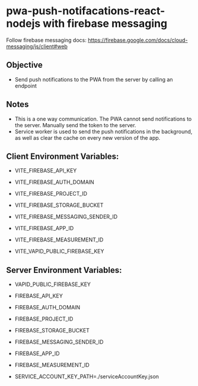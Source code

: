 # pwa-push-notifacations-react-nodejs with firebase messaging

Follow firebase messaging docs: https://firebase.google.com/docs/cloud-messaging/js/client#web

## Objective

- Send push notifications to the PWA from the server by calling an endpoint

## Notes

- This is a one way communication. The PWA cannot send notifications to the server. Manually send the token to the server.
- Service worker is used to send the push notifications in the background, as well as clear the cache on every new version of the app.

## Client Environment Variables:

- VITE_FIREBASE_API_KEY
- VITE_FIREBASE_AUTH_DOMAIN
- VITE_FIREBASE_PROJECT_ID
- VITE_FIREBASE_STORAGE_BUCKET
- VITE_FIREBASE_MESSAGING_SENDER_ID
- VITE_FIREBASE_APP_ID
- VITE_FIREBASE_MEASUREMENT_ID

- VITE_VAPID_PUBLIC_FIREBASE_KEY

## Server Environment Variables:

- VAPID_PUBLIC_FIREBASE_KEY

- FIREBASE_API_KEY
- FIREBASE_AUTH_DOMAIN
- FIREBASE_PROJECT_ID
- FIREBASE_STORAGE_BUCKET
- FIREBASE_MESSAGING_SENDER_ID
- FIREBASE_APP_ID
- FIREBASE_MEASUREMENT_ID

- SERVICE_ACCOUNT_KEY_PATH=./serviceAccountKey.json
